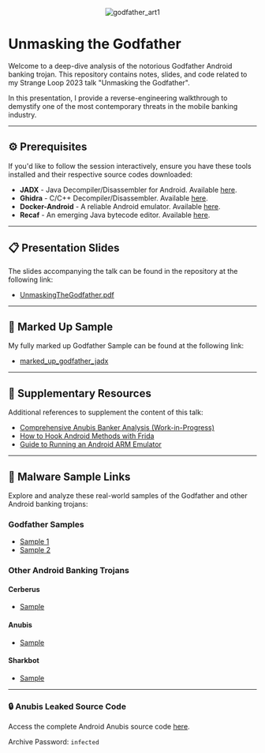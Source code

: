 <div align="center">

![godfather_art1](https://github.com/LaurieWired/StrangeLoop/assets/123765654/0a8022ff-7f1e-4722-9135-7e957c482f03)

</div>

# **Unmasking the Godfather**

Welcome to a deep-dive analysis of the notorious Godfather Android banking trojan. This repository contains notes, slides, and code related to my Strange Loop 2023 talk "Unmasking the Godfather".  

In this presentation, I provide a reverse-engineering walkthrough to demystify one of the most contemporary threats in the mobile banking industry.

---

## :gear: **Prerequisites**

If you'd like to follow the session interactively, ensure you have these tools installed and their respective source codes downloaded:

- **JADX** - Java Decompiler/Disassembler for Android. Available [here](https://github.com/skylot/jadx).
- **Ghidra** - C/C++ Decompiler/Disassembler. Available [here](https://ghidra-sre.org/).
- **Docker-Android** - A reliable Android emulator. Available [here](https://github.com/budtmo/docker-android).
- **Recaf** - An emerging Java bytecode editor. Available [here](https://github.com/Col-E/Recaf).

---

## :clipboard: **Presentation Slides**

The slides accompanying the talk can be found in the repository at the following link:

- [UnmaskingTheGodfather.pdf](https://github.com/LaurieWired/StrangeLoop/blob/main/UnmaskingTheGodfather_strangeloop.pdf)

---

## :bug: **Marked Up Sample**

My fully marked up Godfather Sample can be found at the following link:

- [marked_up_godfather_jadx](https://github.com/LaurieWired/StrangeLoop/blob/main/marked_up_godfather_a14aad1265eb3.jadx)

---

## :book: **Supplementary Resources**

Additional references to supplement the content of this talk:

- [Comprehensive Anubis Banker Analysis (Work-in-Progress)](https://www.youtube.com/watch?v=Vs9Z3NDnVT8)
- [How to Hook Android Methods with Frida](https://www.youtube.com/watch?v=RJXsvAjZl9U)
- [Guide to Running an Android ARM Emulator](https://www.youtube.com/watch?v=fTT5hxiMv6I)

---

## :microscope: **Malware Sample Links**

Explore and analyze these real-world samples of the Godfather and other Android banking trojans:

### Godfather Samples
- [Sample 1](https://bazaar.abuse.ch/sample/0b72c22517fdefd4cf0466d8d4c634ca73b7667d378be688efe131af4ac3aed8/)
- [Sample 2](https://bazaar.abuse.ch/sample/a14aad1265eb307fbe71a3a5f6e688408ce153ff19838b3c5229f26ee3ece5dd/)

### Other Android Banking Trojans
#### Cerberus
- [Sample](https://bazaar.abuse.ch/sample/c81234b6ceb3572c6d862a9313e019b98efd83165d8c085bd3e74971c66763bb/)

#### Anubis
- [Sample](https://bazaar.abuse.ch/sample/731c0da8d74adbb557a0abd4ec2aa6c61e09d429560d76549881f08e564b27cd/)

#### Sharkbot
- [Sample](https://bazaar.abuse.ch/sample/71c78101f7792fe879a082e323fed89c5e4a43132d01d3f79ed02afd8db45497/)

---

### :lock: Anubis Leaked Source Code

Access the complete Android Anubis source code [here](https://github.com/vxunderground/MalwareSourceCode/tree/main/Android).

Archive Password: `infected`
